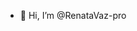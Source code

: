 - 👋 Hi, I’m @RenataVaz-pro

<!---
RenataVaz-pro/RenataVaz-pro is a ✨ special ✨ repository because its `README.md` (this file) appears on your GitHub profile.
You can click the Preview link to take a look at your changes.
--->
